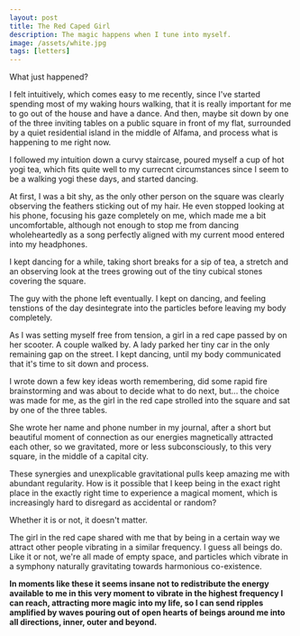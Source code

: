 ```yaml
---
layout: post
title: The Red Caped Girl
description: The magic happens when I tune into myself. 
image: /assets/white.jpg
tags: [letters]
---
```


What just happened?

I felt intuitively, which comes easy to me recently, since I've started spending most of my waking hours walking, that it is really important for me to go out of the house and have a dance. And then, maybe sit down by one of the three inviting tables on a public square in front of my flat, surrounded by a quiet residential island in the middle of Alfama, and process what is happening to me right now.

I followed my intuition down a curvy staircase, poured myself a cup of hot yogi tea, which fits quite well to my currecnt circumstances since I seem to be a walking yogi these days, and started dancing.

At first, I was a bit shy, as the only other person on the square was clearly observing the feathers sticking out of my hair. He even stopped looking at his phone, focusing his gaze completely on me, which made me a bit uncomfortable, although not enough to stop me from dancing wholeheartedly as a song perfectly aligned with my current mood entered into my headphones.

I kept dancing for a while, taking short breaks for a sip of tea, a stretch and an observing look at the trees growing out of the tiny cubical stones covering the square.

The guy with the phone left eventually. I kept on dancing, and feeling tenstions of the day desintegrate into the particles before leaving my body completely.

As I was setting myself free from tension, a girl in a red cape passed by on her scooter. A couple walked by. A lady parked her tiny car in the only remaining gap on the street. I kept dancing, until my body communicated that it's time to sit down and process.

I wrote down a few key ideas worth remembering, did some rapid fire brainstorming and was about to decide what to do next, but... the choice was made for me, as the girl in the red cape strolled into the square and sat by one of the three tables.

She wrote her name and phone number in my journal, after a short but beautiful moment of connection as our energies magnetically attracted each other, so we gravitated, more or less subconsciously, to this very square, in the middle of a capital city.

These synergies and unexplicable gravitational pulls keep amazing me with abundant regularity. How is it possible that I keep being in the exact right place in the exactly right time to experience a magical moment, which is increasingly hard to disregard as accidental or random?

Whether it is or not, it doesn't matter.

The girl in the red cape shared with me that by being in a certain way we attract other people vibrating in a similar frequency. I guess all beings do. Like it or not, we're all made of empty space, and particles which vibrate in a symphony naturally gravitating towards harmonious co-existence.

**In moments like these it seems insane not to redistribute the energy available to me in this very moment to vibrate in the highest frequency I can reach, attracting more magic into my life, so I can send ripples amplified by waves pouring out of open hearts of beings around me into all directions, inner, outer and beyond.**